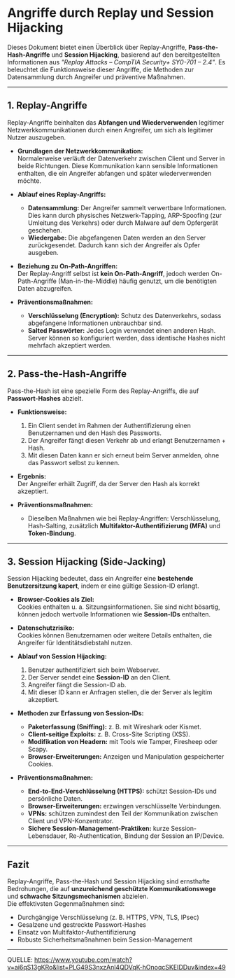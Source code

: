 # Angriffe durch Replay und Session Hijacking

Dieses Dokument bietet einen Überblick über Replay-Angriffe, **Pass-the-Hash-Angriffe** und **Session Hijacking**, basierend auf den bereitgestellten Informationen aus *"Replay Attacks – CompTIA Security+ SY0-701 – 2.4"*. Es beleuchtet die Funktionsweise dieser Angriffe, die Methoden zur Datensammlung durch Angreifer und präventive Maßnahmen.

---

## 1. Replay-Angriffe

Replay-Angriffe beinhalten das **Abfangen und Wiederverwenden** legitimer Netzwerkkommunikationen durch einen Angreifer, um sich als legitimer Nutzer auszugeben.

- **Grundlagen der Netzwerkkommunikation:**  
  Normalerweise verläuft der Datenverkehr zwischen Client und Server in beide Richtungen. Diese Kommunikation kann sensible Informationen enthalten, die ein Angreifer abfangen und später wiederverwenden möchte.

- **Ablauf eines Replay-Angriffs:**  
  - **Datensammlung:** Der Angreifer sammelt verwertbare Informationen. Dies kann durch physisches Netzwerk-Tapping, ARP-Spoofing (zur Umleitung des Verkehrs) oder durch Malware auf dem Opfergerät geschehen.  
  - **Wiedergabe:** Die abgefangenen Daten werden an den Server zurückgesendet. Dadurch kann sich der Angreifer als Opfer ausgeben.

- **Beziehung zu On-Path-Angriffen:**  
  Der Replay-Angriff selbst ist **kein On-Path-Angriff**, jedoch werden On-Path-Angriffe (Man-in-the-Middle) häufig genutzt, um die benötigten Daten abzugreifen.

- **Präventionsmaßnahmen:**  
  - **Verschlüsselung (Encryption):** Schutz des Datenverkehrs, sodass abgefangene Informationen unbrauchbar sind.  
  - **Salted Passwörter:** Jedes Login verwendet einen anderen Hash. Server können so konfiguriert werden, dass identische Hashes nicht mehrfach akzeptiert werden.

---

## 2. Pass-the-Hash-Angriffe

Pass-the-Hash ist eine spezielle Form des Replay-Angriffs, die auf **Passwort-Hashes** abzielt.

- **Funktionsweise:**  
  1. Ein Client sendet im Rahmen der Authentifizierung einen Benutzernamen und den Hash des Passworts.  
  2. Der Angreifer fängt diesen Verkehr ab und erlangt Benutzernamen + Hash.  
  3. Mit diesen Daten kann er sich erneut beim Server anmelden, ohne das Passwort selbst zu kennen.  

- **Ergebnis:**  
  Der Angreifer erhält Zugriff, da der Server den Hash als korrekt akzeptiert.

- **Präventionsmaßnahmen:**  
  - Dieselben Maßnahmen wie bei Replay-Angriffen: Verschlüsselung, Hash-Salting, zusätzlich **Multifaktor-Authentifizierung (MFA)** und **Token-Bindung**.

---

## 3. Session Hijacking (Side-Jacking)

Session Hijacking bedeutet, dass ein Angreifer eine **bestehende Benutzersitzung kapert**, indem er eine gültige Session-ID erlangt.

- **Browser-Cookies als Ziel:**  
  Cookies enthalten u. a. Sitzungsinformationen. Sie sind nicht bösartig, können jedoch wertvolle Informationen wie **Session-IDs** enthalten.

- **Datenschutzrisiko:**  
  Cookies können Benutzernamen oder weitere Details enthalten, die Angreifer für Identitätsdiebstahl nutzen.

- **Ablauf von Session Hijacking:**  
  1. Benutzer authentifiziert sich beim Webserver.  
  2. Der Server sendet eine **Session-ID** an den Client.  
  3. Angreifer fängt die Session-ID ab.  
  4. Mit dieser ID kann er Anfragen stellen, die der Server als legitim akzeptiert.  

- **Methoden zur Erfassung von Session-IDs:**  
  - **Paketerfassung (Sniffing):** z. B. mit Wireshark oder Kismet.  
  - **Client-seitige Exploits:** z. B. Cross-Site Scripting (XSS).  
  - **Modifikation von Headern:** mit Tools wie Tamper, Firesheep oder Scapy.  
  - **Browser-Erweiterungen:** Anzeigen und Manipulation gespeicherter Cookies.

- **Präventionsmaßnahmen:**  
  - **End-to-End-Verschlüsselung (HTTPS):** schützt Session-IDs und persönliche Daten.  
  - **Browser-Erweiterungen:** erzwingen verschlüsselte Verbindungen.  
  - **VPNs:** schützen zumindest den Teil der Kommunikation zwischen Client und VPN-Konzentrator.  
  - **Sichere Session-Management-Praktiken:** kurze Session-Lebensdauer, Re-Authentication, Bindung der Session an IP/Device.

---

## Fazit

Replay-Angriffe, Pass-the-Hash und Session Hijacking sind ernsthafte Bedrohungen, die auf **unzureichend geschützte Kommunikationswege** und **schwache Sitzungsmechanismen** abzielen.  
Die effektivsten Gegenmaßnahmen sind:  

- Durchgängige Verschlüsselung (z. B. HTTPS, VPN, TLS, IPsec)  
- Gesalzene und gestreckte Passwort-Hashes  
- Einsatz von Multifaktor-Authentifizierung  
- Robuste Sicherheitsmaßnahmen beim Session-Management  
---
QUELLE: https://www.youtube.com/watch?v=ai6qS13gKRo&list=PLG49S3nxzAnl4QDVqK-hOnoqcSKEIDDuv&index=49
